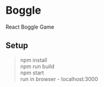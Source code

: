 # Boggle
React Boggle Game

## Setup <br />

> npm install <br />
> npm run build <br />
> npm start <br />
> run in browser - localhost:3000
